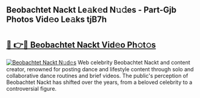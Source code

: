 ## Beobachtet Nackt Le𝚊k𝚎d N𝚞𝚍es - Part-Gjb Photos Vid𝚎o Le𝚊ks tjB7h

# <h2><a href="http://fb41n0w.evod.top/?m=Beobachtet+Nackt">🔗 👉🔴 Beobachtet Nackt Vid𝚎o Ph𝚘t𝚘s</a></h2>

[![Beobachtet Nackt N𝚞d𝚎s](https://i.imgur.com/8V9OHl7.gif)](http://fb41n0w.evod.top/?m=Beobachtet+Nackt)
Web celebrity Beobachtet Nackt and content creator, renowned for posting dance and lifestyle content through solo and collaborative dance routines and brief videos. The public's perception of Beobachtet Nackt has shifted over the years, from a beloved celebrity to a controversial figure. 
